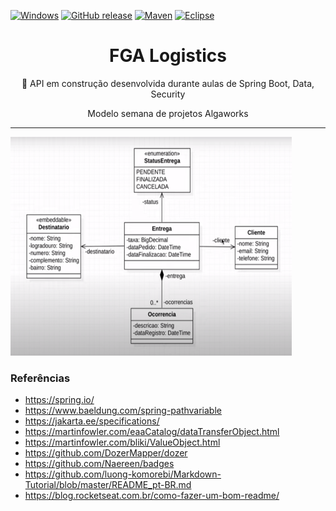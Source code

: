 [![Windows](https://svgshare.com/i/ZhY.svg)](https://svgshare.com/i/ZhY.svg)
[![GitHub release](https://img.shields.io/github/release/Naereen/StrapDown.js.svg)](https://GitHub.com/Naereen/StrapDown.js/releases/)
[![Maven](https://badgen.net/badge/icon/maven?icon=maven&label)](https://https://maven.apache.org/)
[![Eclipse](https://badgen.net/badge/icon/eclipse?icon=eclipse&label)](https://https://eclipse.org/)

<h1 align="center"> FGA Logistics </h1>
<p align="center">🚀 API em construção desenvolvida durante aulas de Spring Boot, Data, Security </p>
<p align="center"> Modelo semana de projetos Algaworks </p>

<hr>

<img  src="modelagem/modelagem.png" width="450px" height="350px" />

<h3> Referências </h3>

* https://spring.io/
* https://www.baeldung.com/spring-pathvariable
* https://jakarta.ee/specifications/
* https://martinfowler.com/eaaCatalog/dataTransferObject.html
* https://martinfowler.com/bliki/ValueObject.html
* https://github.com/DozerMapper/dozer
* https://github.com/Naereen/badges
* https://github.com/luong-komorebi/Markdown-Tutorial/blob/master/README_pt-BR.md
* https://blog.rocketseat.com.br/como-fazer-um-bom-readme/
